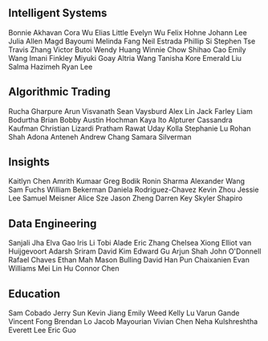 ## Intelligent Systems
Bonnie Akhavan
Cora Wu
Elias Little
Evelyn Wu
Felix Hohne
Johann Lee
Julia Allen
Magd Bayoumi
Melinda Fang
Neil Estrada
Phillip Si
Stephen Tse
Travis Zhang
Victor Butoi
Wendy Huang
Winnie Chow
Shihao Cao
Emily Wang
Imani Finkley
Miyuki Goay
Altria Wang
Tanisha Kore
Emerald Liu
Salma Hazimeh
Ryan Lee
## Algorithmic Trading
Rucha Gharpure
Arun Visvanath
Sean Vaysburd
Alex Lin
Jack Farley
Liam Bodurtha
Brian Bobby
Austin Hochman
Kaya Ito Alpturer
Cassandra Kaufman
Christian Lizardi
Pratham Rawat
Uday Kolla
Stephanie Lu
Rohan Shah
Adona Anteneh
Andrew Chang
Samara Silverman
## Insights
Kaitlyn Chen
Amrith Kumaar
Greg Bodik
Ronin Sharma
Alexander Wang
Sam Fuchs
William Bekerman
Daniela Rodriguez-Chavez
Kevin Zhou
Jessie Lee
Samuel Meisner
Alice Sze
Jason Zheng
Darren Key
Skyler Shapiro
## Data Engineering
Sanjali Jha
Elva Gao
Iris Li
Tobi Alade
Eric Zhang
Chelsea Xiong
Elliot van Huijgevoort
Adarsh Sriram
David Kim
Edward Gu
Arjun Shah
John O'Donnell
Rafael Chaves
Ethan Mah
Mason Bulling
David Han
Pun Chaixanien
Evan Williams
Mei Lin Hu
Connor Chen
## Education
Sam Cobado
Jerry Sun
Kevin Jiang
Emily Weed
Kelly Lu
Varun Gande
Vincent Fong
Brendan Lo
Jacob Mayourian
Vivian Chen
Neha Kulshreshtha
Everett Lee
Eric Guo
